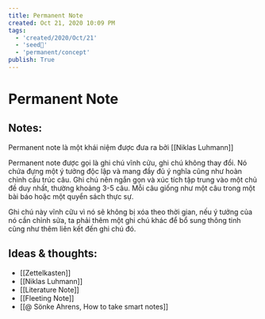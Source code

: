 ```yaml
---
title: Permanent Note
created: Oct 21, 2020 10:09 PM
tags:
  - 'created/2020/Oct/21'
  - 'seed🥜'
  - 'permanent/concept'
publish: True
---
```

# Permanent Note

## Notes:
Permanent note là một khái niệm được đưa ra bởi [[Niklas Luhmann]]

Permanent note được gọi là ghi chú vĩnh cửu, ghi chú không thay đổi. Nó chứa đựng một ý tưởng độc lập và mang đầy đủ ý nghĩa cũng như hoàn chỉnh cấu trúc câu. Ghi chú nên ngắn gọn và xúc tích tập trung vào một chủ đề duy nhất, thường khoảng 3-5 câu. Mỗi câu giống như một câu trong một bài báo hoặc một quyển sách thực sự.

Ghi chú này vĩnh cữu vì nó sẽ không bị xóa theo thời gian, nếu ý tưởng của nó cần chỉnh sửa, ta phải thêm một ghi chú khác để bổ sung thông tinh cũng như thêm liên kết đến ghi chú đó.

## Ideas & thoughts:
- [[Zettelkasten]]
- [[Niklas Luhmann]]
- [[Literature Note]]
- [[Fleeting Note]]
- [[@ Sönke Ahrens, How to take smart notes]]